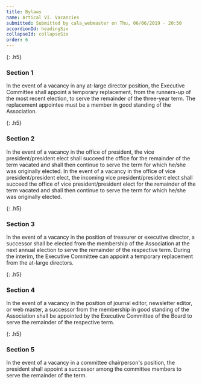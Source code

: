 ```yaml
---
title: Bylaws
name: Artical VI. Vacancies
submitted: Submitted by cala_webmaster on Thu, 06/06/2019 - 20:50
accordionId: headingSix
collapseId: collapseSix
order: 6
---
```


{: .h5}
### Section 1

In the event of a vacancy in any at-large director position, the Executive Committee shall appoint a temporary replacement, from the runners-up of the most recent election, to serve the remainder of the three-year term. The replacement appointee must be a member in good standing of the Association.


{: .h5}
### Section 2

In the event of a vacancy in the office of president, the vice president/president elect shall succeed the office for the remainder of the term vacated and shall then continue to serve the term for which he/she was originally elected. In the event of a vacancy in the office of vice president/president elect, the incoming vice president/president elect shall succeed the office of vice president/president elect for the remainder of the term vacated and shall then continue to serve the term for which he/she was originally elected.


{: .h5}
### Section 3

In the event of a vacancy in the position of treasurer or executive director, a successor shall be elected from the membership of the Association at the next annual election to serve the remainder of the respective term. During the interim, the Executive Committee can appoint a temporary replacement from the at-large directors.


{: .h5}
### Section 4

In the event of a vacancy in the position of journal editor, newsletter editor, or web master, a successor from the membership in good standing of the Association shall be appointed by the Executive Committee of the Board to serve the remainder of the respective term.


{: .h5}
### Section 5

In the event of a vacancy in a committee chairperson's position, the president shall appoint a successor among the committee members to serve the remainder of the term.
